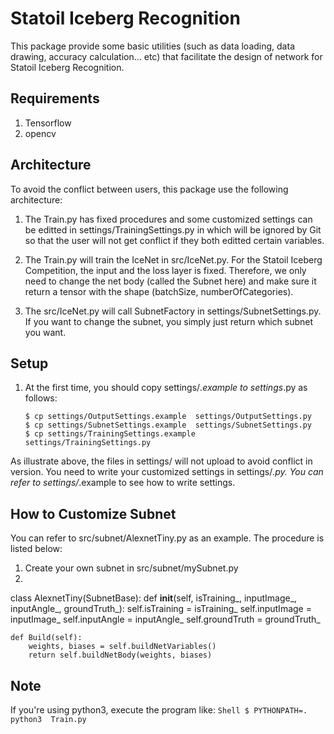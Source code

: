# Statoil Iceberg Recognition
This package provide some basic utilities (such as data loading, data drawing, accuracy calculation... etc) that facilitate the design of network for Statoil Iceberg Recognition.

## Requirements
1. Tensorflow
2. opencv

## Architecture
   To avoid the conflict between users, this package use the following architecture:
1. The Train.py has fixed procedures and some customized settings can be editted in settings/TrainingSettings.py in which will be ignored by Git so that the user will not get conflict if they both editted certain variables.

2. The Train.py will train the IceNet in src/IceNet.py.  For the Statoil Iceberg Competition, the input and the loss layer is fixed.  Therefore, we only need to change the net body (called the Subnet here) and make sure it return a tensor with the shape (batchSize, numberOfCategories).

3. The src/IceNet.py will call SubnetFactory in settings/SubnetSettings.py.  If you want to change the subnet, you simply just return which subnet you want.

## Setup
1. At the first time, you should copy settings/*.example to settings*.py as follows:
	```Shell
	$ cp settings/OutputSettings.example  settings/OutputSettings.py
	$ cp settings/SubnetSettings.example  settings/SubnetSettings.py
	$ cp settings/TrainingSettings.example  settings/TrainingSettings.py
	```
  As illustrate above, the files in settings/ will not upload to avoid conflict in version.  You need to write your customized settings in settings/*.py.  You can refer to settings/*.example to see how to write settings.


## How to Customize Subnet
  You can refer to src/subnet/AlexnetTiny.py as an example.  The procedure is listed below:
1. Create your own subnet in src/subnet/mySubnet.py
2. 
class AlexnetTiny(SubnetBase):
	def __init__(self, isTraining_, inputImage_, inputAngle_, groundTruth_):
		self.isTraining = isTraining_
		self.inputImage = inputImage_
		self.inputAngle = inputAngle_
		self.groundTruth = groundTruth_

	def Build(self):
		weights, biases = self.buildNetVariables()
		return self.buildNetBody(weights, biases)


## Note
If you're using python3, execute the program like:
	```Shell
	$ PYTHONPATH=.  python3  Train.py
	```
